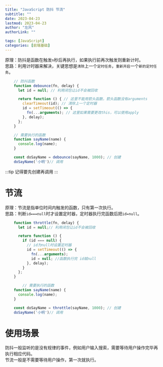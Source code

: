```yaml
---
title: "JavaScript 防抖 节流"
subtitle: ""
date: 2023-04-23
lastmod: 2023-04-23
author: "左风"
authorLink: ""

tags: [JavaScript]
categories: [前端基础]
---
```

原理：防抖是函数在触发`n`秒后再执行，如果执行前再次触发则重新计时。   
思路：利用计时器来解决，关键思想是`清除`上一个`定时任务`，`重新开启`一个``新的定时任务``。  
```js
    // 防抖函数
    function debounce(fn, delay) {
      let id = null; // 利用闭包让id不会被回收

      return function () { // 这里不能用箭头函数，箭头函数没有arguments
        clearTimeout(id); // 清除上一个定时器
        id = setTimeout(() => {
          fn(...arguments); // 这里如果需要更改this，可以使用apply
        }, delay);
      };
    }

    // 需要执行的函数
    function sayName(name) {
      console.log(name);
    }

    const doSayName = debounce(sayName, 1000); // 创建
    doSayName('小明')// 调用
```
:::tip
记得要先创建再调用
:::
# 节流
原理：节流是指单位时间内触发的函数，只有第一次执行。  
思路：判断`id===null`时才设置定时器，定时器执行完函数后把`id=null`。  
```js
    function throttle(fn, delay) {
      let id = null;// 利用闭包让id不会被回收

      return function () {
        if (id === null) {
          // id为null时设置定时器
          id = setTimeout(() => {
            fn(...arguments);
            id = null; //函数执行完 id赋null
          }, delay);
        }
      };
    }

        // 需要执行的函数
    function sayName(name) {
      console.log(name);
    }

    const doSayName = throttle(sayName, 1000); // 创建
    doSayName('小明')// 调用
```
# 使用场景
防抖一般监听的是没有规律的事件，例如用户输入搜索，需要等待用户操作完毕再执行相应代码。   
节流一般是不需要等待用户操作，第一次就执行。
